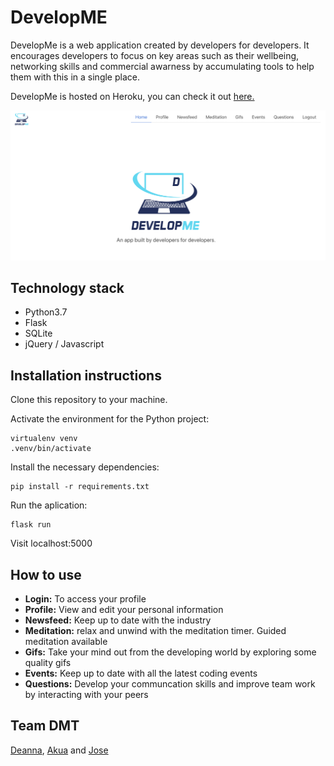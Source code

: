 # DevelopME
DevelopMe is a web application created by developers for developers. It encourages developers to focus on key areas such as their wellbeing, networking skills and commercial awarness by accumulating tools to help them with this in a single place.
  
DevelopMe is hosted on Heroku, you can check it out [here.](https://testdevelopme2.herokuapp.com/)
  
![Images are easy](https://github.com/DeannaGreen/DevelopME/blob/master/Screenshot%202019-05-20%20at%2010.50.00.png)
  
## Technology stack
- Python3.7
- Flask
- SQLite
- jQuery / Javascript

## Installation instructions
 Clone this repository to your machine.
  
Activate the environment for the Python project:
```shell
virtualenv venv
.venv/bin/activate
```
Install the necessary dependencies:
```shell
pip install -r requirements.txt
```
Run the aplication:
```shell
flask run
```
Visit localhost:5000

## How to use
- **Login:** To access your profile
- **Profile:** View and edit your personal information
- **Newsfeed:** Keep up to date with the industry
- **Meditation:** relax and unwind with the meditation timer. Guided meditation available
- **Gifs:** Take your mind out from the developing world by exploring some quality gifs
- **Events:** Keep up to date with all the latest coding events 
- **Questions:** Develop your communcation skills and improve team work by interacting with your peers

## Team DMT
[Deanna](https://github.com/DeannaGreen), [Akua](https://github.com/AkuaAA) and [Jose](https://github.com/Saicam)
